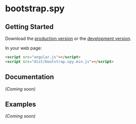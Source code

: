 # bootstrap.spy



## Getting Started

Download the [production version][min] or the [development version][max].

[min]: https://raw.github.com/mgcrea/jquery-bootstrap.spy/master/dist/angular-bootstrap.spy.min.js
[max]: https://raw.github.com/mgcrea/jquery-bootstrap.spy/master/dist/angular-bootstrap.spy.js

In your web page:

```html
<script src="angular.js"></script>
<script src="dist/bootstrap.spy.min.js"></script>
```

## Documentation
_(Coming soon)_

## Examples
_(Coming soon)_

